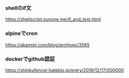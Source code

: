 ### shellのif文

<https://shellscript.sunone.me/if_and_test.html>

### alpineでcron

<https://akamist.com/blog/archives/3565>

### dockerでgithub認証

<https://shinkufencer.hateblo.jp/entry/2019/12/17/000000>